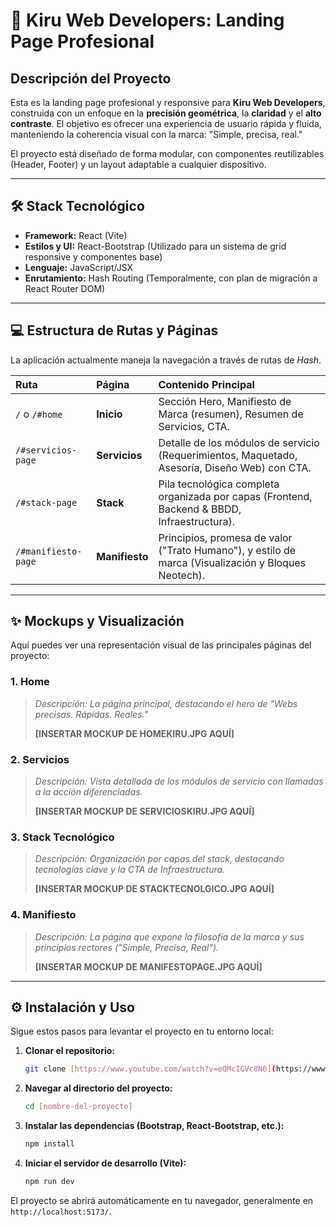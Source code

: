 # 🚀 Kiru Web Developers: Landing Page Profesional

## Descripción del Proyecto

Esta es la landing page profesional y responsive para **Kiru Web Developers**, construida con un enfoque en la **precisión geométrica**, la **claridad** y el **alto contraste**. El objetivo es ofrecer una experiencia de usuario rápida y fluida, manteniendo la coherencia visual con la marca: "Simple, precisa, real."

El proyecto está diseñado de forma modular, con componentes reutilizables (Header, Footer) y un layout adaptable a cualquier dispositivo.

---

## 🛠️ Stack Tecnológico

* **Framework:** React (Vite)
* **Estilos y UI:** React-Bootstrap (Utilizado para un sistema de grid responsive y componentes base)
* **Lenguaje:** JavaScript/JSX
* **Enrutamiento:** Hash Routing (Temporalmente, con plan de migración a React Router DOM)

---

## 💻 Estructura de Rutas y Páginas

La aplicación actualmente maneja la navegación a través de rutas de *Hash*.

| Ruta | Página | Contenido Principal |
| :--- | :--- | :--- |
| `/` o `/#home` | **Inicio** | Sección Hero, Manifiesto de Marca (resumen), Resumen de Servicios, CTA. |
| `/#servicios-page` | **Servicios** | Detalle de los módulos de servicio (Requerimientos, Maquetado, Asesoría, Diseño Web) con CTA. |
| `/#stack-page` | **Stack** | Pila tecnológica completa organizada por capas (Frontend, Backend & BBDD, Infraestructura). |
| `/#manifiesto-page` | **Manifiesto** | Principios, promesa de valor ("Trato Humano"), y estilo de marca (Visualización y Bloques Neotech). |

---

## ✨ Mockups y Visualización

Aquí puedes ver una representación visual de las principales páginas del proyecto:

### 1. Home
> *Descripción: La página principal, destacando el hero de "Webs precisas. Rápidas. Reales."*
>
> **[INSERTAR MOCKUP DE HOMEKIRU.JPG AQUÍ]**

### 2. Servicios
> *Descripción: Vista detallada de los módulos de servicio con llamadas a la acción diferenciadas.*
>
> **[INSERTAR MOCKUP DE SERVICIOSKIRU.JPG AQUÍ]**

### 3. Stack Tecnológico
> *Descripción: Organización por capas del stack, destacando tecnologías clave y la CTA de Infraestructura.*
>
> **[INSERTAR MOCKUP DE STACKTECNOLGICO.JPG AQUÍ]**

### 4. Manifiesto
> *Descripción: La página que expone la filosofía de la marca y sus principios rectores ("Simple, Precisa, Real").*
>
> **[INSERTAR MOCKUP DE MANIFESTOPAGE.JPG AQUÍ]**

---

## ⚙️ Instalación y Uso

Sigue estos pasos para levantar el proyecto en tu entorno local:

1.  **Clonar el repositorio:**
    ```bash
    git clone [https://www.youtube.com/watch?v=eQMcIGVc8N0](https://www.youtube.com/watch?v=eQMcIGVc8N0)
    ```

2.  **Navegar al directorio del proyecto:**
    ```bash
    cd [nombre-del-proyecto]
    ```

3.  **Instalar las dependencias (Bootstrap, React-Bootstrap, etc.):**
    ```bash
    npm install
    ```

4.  **Iniciar el servidor de desarrollo (Vite):**
    ```bash
    npm run dev
    ```

El proyecto se abrirá automáticamente en tu navegador, generalmente en `http://localhost:5173/`.
